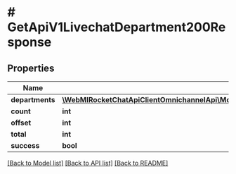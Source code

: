 # # GetApiV1LivechatDepartment200Response

## Properties

Name | Type | Description | Notes
------------ | ------------- | ------------- | -------------
**departments** | [**\WebMIRocketChatApiClientOmnichannelApi\Model\GetApiV1LivechatDepartment200ResponseDepartmentsInner[]**](GetApiV1LivechatDepartment200ResponseDepartmentsInner.md) |  | [optional]
**count** | **int** |  | [optional]
**offset** | **int** |  | [optional]
**total** | **int** |  | [optional]
**success** | **bool** |  | [optional]

[[Back to Model list]](../../README.md#models) [[Back to API list]](../../README.md#endpoints) [[Back to README]](../../README.md)
